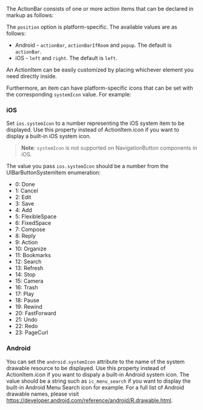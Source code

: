 The ActionBar consists of one or more action items that can be declared in markup as follows:

<snippet id='action-bar-action-items-html'/>

The `position` option is platform-specific. The available values are as follows:

* Android - `actionBar`, `actionBarIfRoom` and `popup`. The default is `actionBar`.
* iOS - `left` and `right`. The default is `left`.

An ActionItem can be easily customized by placing whichever element you need directly inside.
<snippet id='action-bar-custom-action-item-html'/>

Furthermore, an item can have platform-specific icons that can be set with the corresponding `systemIcon` value. For example:
<snippet id='action-bar-platform-specific-icons-html'/>

### iOS

Set `ios.systemIcon` to a number representing the iOS system item to be displayed. Use this property instead of ActionItem.icon if you want to display a built-in iOS system icon.

> **Note**: `systemIcon` is not supported on NavigationButton components in iOS.

The value you pass `ios.systemIcon` should be a number from the UIBarButtonSystemItem enumeration:

* 0: Done
* 1: Cancel
* 2: Edit
* 3: Save
* 4: Add
* 5: FlexibleSpace
* 6: FixedSpace
* 7: Compose
* 8: Reply
* 9: Action
* 10: Organize
* 11: Bookmarks
* 12: Search
* 13: Refresh
* 14: Stop
* 15: Camera
* 16: Trash
* 17: Play
* 18: Pause
* 19: Rewind
* 20: FastForward
* 21: Undo
* 22: Redo
* 23: PageCurl

### Android

You can set the `android.systemIcon` attribute to the name of the system drawable resource to be displayed. Use this property instead of ActionItem.icon if you want to dispaly a built-in Android system icon. The value should be a string such as `ic_menu_search` if you want to display the built-in Android Menu Search icon for example. For a full list of Android drawable names, please visit https://developer.android.com/reference/android/R.drawable.html.

